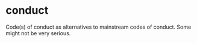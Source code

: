 # conduct
Code(s) of conduct as alternatives to mainstream codes of conduct.  Some might not be very serious.
